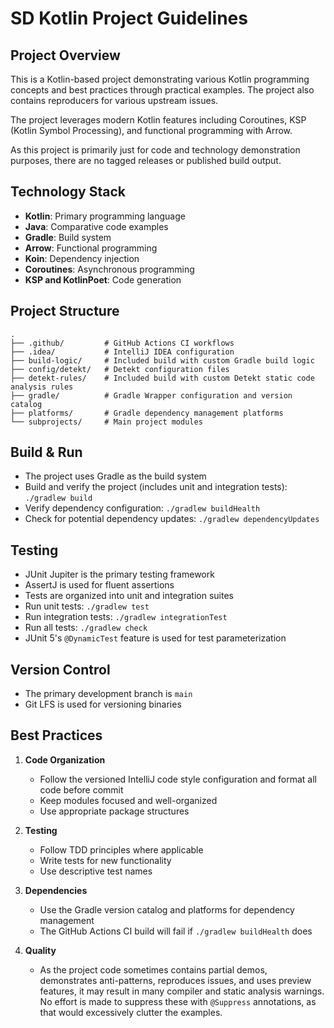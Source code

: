 # SD Kotlin Project Guidelines

## Project Overview

This is a Kotlin-based project demonstrating various Kotlin programming concepts
and best practices through practical examples. The project also contains
reproducers for various upstream issues.

The project leverages modern Kotlin features including Coroutines, KSP (Kotlin
Symbol Processing), and functional programming with Arrow.

As this project is primarily just for code and technology demonstration
purposes, there are no tagged releases or published build output.

## Technology Stack

- **Kotlin**: Primary programming language
- **Java**: Comparative code examples
- **Gradle**: Build system
- **Arrow**: Functional programming
- **Koin**: Dependency injection
- **Coroutines**: Asynchronous programming
- **KSP and KotlinPoet**: Code generation

## Project Structure

```
.
├── .github/         # GitHub Actions CI workflows
├── .idea/           # IntelliJ IDEA configuration
├── build-logic/     # Included build with custom Gradle build logic
├── config/detekt/   # Detekt configuration files
├── detekt-rules/    # Included build with custom Detekt static code analysis rules
├── gradle/          # Gradle Wrapper configuration and version catalog
├── platforms/       # Gradle dependency management platforms
└── subprojects/     # Main project modules
```

## Build & Run

- The project uses Gradle as the build system
- Build and verify the project (includes unit and integration tests):
  `./gradlew build`
- Verify dependency configuration:
  `./gradlew buildHealth`
- Check for potential dependency updates:
  `./gradlew dependencyUpdates`

## Testing

- JUnit Jupiter is the primary testing framework
- AssertJ is used for fluent assertions
- Tests are organized into unit and integration suites
- Run unit tests: `./gradlew test`
- Run integration tests: `./gradlew integrationTest`
- Run all tests: `./gradlew check`
- JUnit 5's `@DynamicTest` feature is used for test parameterization

## Version Control

- The primary development branch is `main`
- Git LFS is used for versioning binaries

## Best Practices

1. **Code Organization**
	- Follow the versioned IntelliJ code style configuration and format all code
	  before commit
	- Keep modules focused and well-organized
	- Use appropriate package structures

2. **Testing**
	- Follow TDD principles where applicable
	- Write tests for new functionality
	- Use descriptive test names

3. **Dependencies**
	- Use the Gradle version catalog and platforms for dependency management
	- The GitHub Actions CI build will fail if `./gradlew buildHealth` does

4. **Quality**
	- As the project code sometimes contains partial demos, demonstrates
	  anti-patterns, reproduces issues, and uses preview features, it may result
	  in many compiler and static analysis warnings. No effort is made to
	  suppress these with `@Suppress` annotations, as that would excessively
	  clutter the examples.

